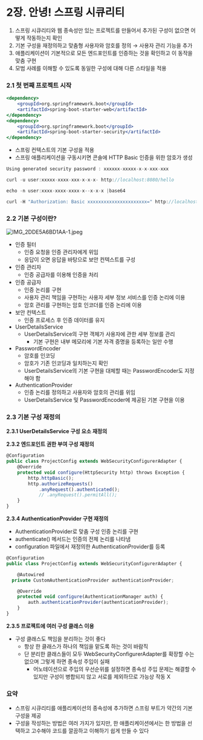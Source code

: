 # 2장. 안녕! 스프링 시큐리티

1. 스프링 시큐리티와 웹 종속성만 있는 프로젝트를 만들어서 추가된 구성이 없으면 어떻게 작동하는지 확인
2. 기본 구성을 재정의하고 맞춤형 사용자와 암호를 정의 → 사용자 관리 기능을 추가
3. 애플리케이션이 기본적으로 모든 엔드포인트를 인증하는 것을 확인하고 이 동작을 맞춤 구현
4. 모범 사례를 이해할 수 있도록 동일한 구성에 대해 다른 스타일을 적용

### 2.1 첫 번째 프로젝트 시작

```jsx
<dependency>
	<groupId>org.springframework.boot</groupId>
	<artifactId>spring-boot-starter-web</artifactId>
</dependency>
<dependency>
	<groupId>org.springframework.boot</groupId>
	<artifactId>spring-boot-starter-security</artifactId>
</dependency>
```

- 스프링 컨텍스트의 기본 구성을 적용
- 스프링 애플리케이션을 구동시키면 콘솔에 HTTP Basic 인증을 위한 암호가 생성

```jsx
Using generated security password : xxxxxx-xxxxx-x-x-xxx-xxx

curl -u user:xxxxx-xxxx-xxx-x-x-x- http://localhost:8080/hello

echo -n user:xxxx-xxxx-xxxx-x--x-x-x |base64

curl -H "Authorization: Basic xxxxxxxxxxxxxxxxxxxxxx=" http://localhost:8080/hello
```

### 2.2 기본 구성이란?

![IMG_2DDE5A6BD1AA-1.jpeg](https://prod-files-secure.s3.us-west-2.amazonaws.com/82c76c9c-91ab-4fab-a183-126246ae45b2/ded66099-ae3b-4042-872a-9b8c0260f986/IMG_2DDE5A6BD1AA-1.jpeg)

- 인증 필터
    - 인증 요청을 인증 관리자에게 위임
    - 응답이 오면 응답을 바탕으로 보안 컨텍스트를 구성
- 인증 관리자
    - 인증 공급자를 이용해 인증을 처리
- 인증 공급자
    - 인증 논리를 구현
    - 사용자 관리 책임을 구현하는 사용자 세부 정보 서비스를 인증 논리에 이용
    - 암호 관리를 구현하는 암호 인코더를 인증 논리에 이용
- 보안 컨텍스트
    - 인증 프로세스 후 인증 데이터를 유지
- UserDetailsService
    - UserDetailsService의 구현 객체가 사용자에 관한 세부 정보를 관리
        - 기본 구현은 내부 메모리에 기본 자격 증명을 등록하는 일만 수행
- PasswordEncoder
    - 암호를 인코딩
    - 암호가 기존 인코딩과 일치하는지 확인
    - UserDetailsService의 기본 구현을 대체할 때는 PasswordEncoder도 지정해야 함
- AuthenticationProvider
    - 인증 논리를 정의하고 사용자와 암호의 관리를 위임
    - UserDetailsService 및 PasswordEncoder에 제공된 기본 구현을 이용

### 2.3 기본 구성 재정의

**2.3.1 UserDetailsService 구성 요소 재정의**

**2.3.2 엔드포인트 권한 부여 구성 재정의**

```jsx
@Configuration
public class ProjectConfig extends WebSecurityConfigurerAdapter {
	@Override
	protected void configure(HttpSecurity http) throws Exception {
		http.httpBasic();
		http.authorizeRequests()
			.anyRequest().authenticated();
			// .anyRequest().permitAll();
	}
}
```

**2.3.4 AuthenticationProvider 구현 재정의**

- AuthenticationProvider로 맞춤 구성 인증 논리를 구현
- authenticate() 메서드는 인증의 전체 논리를 나타냄
- configuration 파일에서 재정의한 AuthenticationProvider를 등록

```jsx
@Configuration
public class ProjectConfig extends WebSecurityConfigurerAdapter {

	@Autowired
  private CustomAuthenticationProvider authenticationProvider;

	@Override
	protected void configure(AuthenticationManager auth) {
		auth.authenticationProvider(authenticationProvider);
	}
}
```

**2.3.5 프로젝트에 여러 구성 클래스 이용**

- 구성 클래스도 책임을 분리하는 것이 좋다
    - 항상 한 클래스가 하나의 책임을 맡도록 하는 것이 바람직
    - 단 분리한 클래스들이 모두 WebSecurityConfigurerAdapter를 확장할 수는 없으며 그렇게 하면 종속성 주입이 실패
        - 어노테이션으로 주입의 우선순위를 설정하면 종속성 주입 문제는 해결할 수 있지만 구성이 병합되지 않고 서로를 제외하므로 가능상 작동 X

### 요약

- 스프링 시큐리티를 애플리케이션의 종속성에 추가하면 스프링 부트가 약간의 기본 구성을 제공
- 구성을 작성하는 방법은 여러 가지가 있지만, 한 애플리케이션에서는 한 방법을 선택하고 고수해야 코드를 깔끔하고 이해하기 쉽게 만들 수 있다

